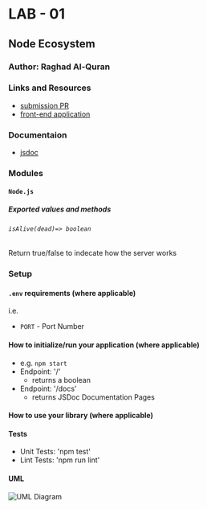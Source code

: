 # LAB - 01

## Node Ecosystem

### Author: Raghad Al-Quran

### Links and Resources

- [submission PR]()
- [front-end application]()

### Documentaion

- [jsdoc]() 

### Modules
#### `Node.js`

##### Exported values and methods
###### `isAlive(dead)=> boolean`
Return true/false to indecate how the server works

### Setup

#### `.env` requirements (where applicable)


i.e.

- `PORT` - Port Number

#### How to initialize/run your application (where applicable)

- e.g. `npm start`
- Endpoint: '/'
   - returns a boolean
- Endpoint: '/docs'
   - returns JSDoc Documentation Pages


#### How to use your library (where applicable)

#### Tests

- Unit Tests: 'npm test'
- Lint Tests: 'npm run lint'

#### UML

![UML Diagram]()